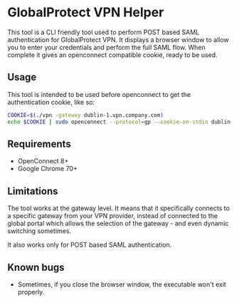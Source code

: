 # GlobalProtect VPN Helper

This tool is a CLI friendly tool used to perform POST based SAML authentication for GlobalProtect VPN. It displays a browser window to allow you to enter your credentials and perform the full SAML flow. When complete
it gives an openconnect compatible cookie, ready to be used.

## Usage

This tool is intended to be used before openconnect to get the authentication cookie, like so:

```bash
COOKIE=$(./vpn -gateway dublin-1.vpn.company.com)
echo $COOKIE | sudo openconnect --protocol=gp --cookie-on-stdin dublin-1.vpn.company.com
```

## Requirements

- OpenConnect 8+
- Google Chrome 70+

## Limitations

The tool works at the gateway level. It means that it specifically connects to a specific gateway from your VPN provider, instead of connected to the global portal which allows the selection of the gateway - and even dynamic switching sometimes.

It also works only for POST based SAML authentication.

## Known bugs

- Sometimes, if you close the browser window, the executable won't exit properly.
